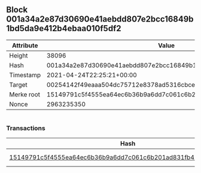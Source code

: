 ## Block 001a34a2e87d30690e41aebdd807e2bcc16849b1bd5da9e412b4ebaa010f5df2

Attribute | Value
--- | ---
Height | 38096
Hash | 001a34a2e87d30690e41aebdd807e2bcc16849b1bd5da9e412b4ebaa010f5df2
Timestamp | 2021-04-24T22:25:21+00:00
Target | 00254142f49eaaa504dc75712e8378ad5316cbcead634704b3734b6271167cc4
Merke root | 15149791c5f4555ea64ec6b36b9a6dd7c061c6b201ad831fb43bb9e74cca7556
Nonce | 2963235350

```

```

### Transactions

Hash | Amount
--- | ---
[15149791c5f4555ea64ec6b36b9a6dd7c061c6b201ad831fb43bb9e74cca7556](15149791c5f4555ea64ec6b36b9a6dd7c061c6b201ad831fb43bb9e74cca7556.md) | 10.00000000 SKEPTI 
